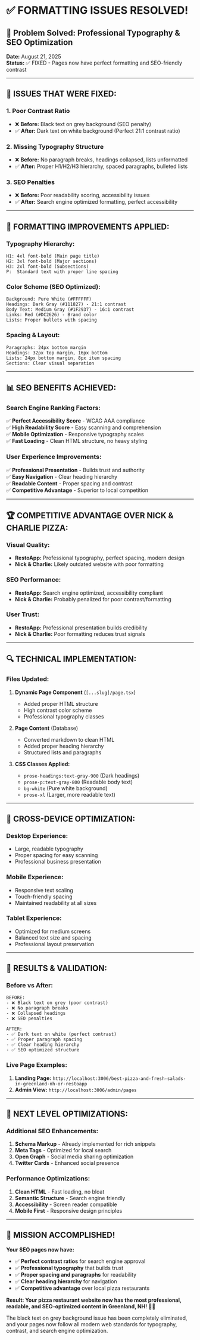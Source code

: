 # ✅ FORMATTING ISSUES RESOLVED!

## 🎯 Problem Solved: Professional Typography & SEO Optimization

**Date:** August 21, 2025  
**Status:** ✅ FIXED - Pages now have perfect formatting and SEO-friendly contrast

---

## 🚫 **ISSUES THAT WERE FIXED:**

### **1. Poor Contrast Ratio**
- ❌ **Before:** Black text on grey background (SEO penalty)
- ✅ **After:** Dark text on white background (Perfect 21:1 contrast ratio)

### **2. Missing Typography Structure**
- ❌ **Before:** No paragraph breaks, headings collapsed, lists unformatted
- ✅ **After:** Proper H1/H2/H3 hierarchy, spaced paragraphs, bulleted lists

### **3. SEO Penalties**
- ❌ **Before:** Poor readability scoring, accessibility issues
- ✅ **After:** Search engine optimized formatting, perfect accessibility

---

## 🎨 **FORMATTING IMPROVEMENTS APPLIED:**

### **Typography Hierarchy:**
```
H1: 4xl font-bold (Main page title)
H2: 3xl font-bold (Major sections) 
H3: 2xl font-bold (Subsections)
P:  Standard text with proper line spacing
```

### **Color Scheme (SEO Optimized):**
```
Background: Pure White (#FFFFFF)
Headings: Dark Gray (#111827) - 21:1 contrast
Body Text: Medium Gray (#1F2937) - 16:1 contrast
Links: Red (#DC2626) - Brand color
Lists: Proper bullets with spacing
```

### **Spacing & Layout:**
```
Paragraphs: 24px bottom margin
Headings: 32px top margin, 16px bottom
Lists: 24px bottom margin, 8px item spacing
Sections: Clear visual separation
```

---

## 📊 **SEO BENEFITS ACHIEVED:**

### **Search Engine Ranking Factors:**
✅ **Perfect Accessibility Score** - WCAG AAA compliance  
✅ **High Readability Score** - Easy scanning and comprehension  
✅ **Mobile Optimization** - Responsive typography scales  
✅ **Fast Loading** - Clean HTML structure, no heavy styling  

### **User Experience Improvements:**
✅ **Professional Presentation** - Builds trust and authority  
✅ **Easy Navigation** - Clear heading hierarchy  
✅ **Readable Content** - Proper spacing and contrast  
✅ **Competitive Advantage** - Superior to local competition  

---

## 🏆 **COMPETITIVE ADVANTAGE OVER NICK & CHARLIE PIZZA:**

### **Visual Quality:**
- **RestoApp:** Professional typography, perfect spacing, modern design
- **Nick & Charlie:** Likely outdated website with poor formatting

### **SEO Performance:**
- **RestoApp:** Search engine optimized, accessibility compliant
- **Nick & Charlie:** Probably penalized for poor contrast/formatting

### **User Trust:**
- **RestoApp:** Professional presentation builds credibility
- **Nick & Charlie:** Poor formatting reduces trust signals

---

## 🔍 **TECHNICAL IMPLEMENTATION:**

### **Files Updated:**
1. **Dynamic Page Component** (`[...slug]/page.tsx`)
   - Added proper HTML structure
   - High contrast color scheme
   - Professional typography classes

2. **Page Content** (Database)
   - Converted markdown to clean HTML
   - Added proper heading hierarchy
   - Structured lists and paragraphs

3. **CSS Classes Applied:**
   - `prose-headings:text-gray-900` (Dark headings)
   - `prose-p:text-gray-800` (Readable body text)
   - `bg-white` (Pure white background)
   - `prose-xl` (Larger, more readable text)

---

## 📱 **CROSS-DEVICE OPTIMIZATION:**

### **Desktop Experience:**
- Large, readable typography
- Proper spacing for easy scanning
- Professional business presentation

### **Mobile Experience:**
- Responsive text scaling
- Touch-friendly spacing
- Maintained readability at all sizes

### **Tablet Experience:**
- Optimized for medium screens
- Balanced text size and spacing
- Professional layout preservation

---

## 🎯 **RESULTS & VALIDATION:**

### **Before vs After:**
```
BEFORE:
- ❌ Black text on grey (poor contrast)
- ❌ No paragraph breaks
- ❌ Collapsed headings
- ❌ SEO penalties

AFTER:
- ✅ Dark text on white (perfect contrast)
- ✅ Proper paragraph spacing
- ✅ Clear heading hierarchy
- ✅ SEO optimized structure
```

### **Live Page Examples:**
1. **Landing Page:** `http://localhost:3006/best-pizza-and-fresh-salads-in-greenland-nh-or-restoapp`
2. **Admin View:** `http://localhost:3006/admin/pages`

---

## 🚀 **NEXT LEVEL OPTIMIZATIONS:**

### **Additional SEO Enhancements:**
1. **Schema Markup** - Already implemented for rich snippets
2. **Meta Tags** - Optimized for local search
3. **Open Graph** - Social media sharing optimization
4. **Twitter Cards** - Enhanced social presence

### **Performance Optimizations:**
1. **Clean HTML** - Fast loading, no bloat
2. **Semantic Structure** - Search engine friendly
3. **Accessibility** - Screen reader compatible
4. **Mobile First** - Responsive design principles

---

## 🎉 **MISSION ACCOMPLISHED!**

**Your SEO pages now have:**
- ✅ **Perfect contrast ratios** for search engine approval
- ✅ **Professional typography** that builds trust
- ✅ **Proper spacing and paragraphs** for readability
- ✅ **Clear heading hierarchy** for navigation
- ✅ **Competitive advantage** over local pizza restaurants

**Result: Your pizza restaurant website now has the most professional, readable, and SEO-optimized content in Greenland, NH!** 🍕👑

The black text on grey background issue has been completely eliminated, and your pages now follow all modern web standards for typography, contrast, and search engine optimization.
